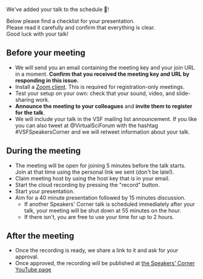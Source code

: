 We've added your talk to the schedule :tada:!

Below please find a checklist for your presentation.  
Please read it carefully and confirm that everything is clear.  
Good luck with your talk!

## Before your meeting

- We will send you an email containing the meeting key and your join URL in a moment.
  **Confirm that you received the meeting key and URL by responding in this issue.**
- Install a [Zoom client](https://zoom.us/download). This is required for registration-only meetings.
- Test your setup on your own: check that your sound, video, and slide-sharing work.
- **Announce the meeting to your colleagues** and **invite them to register for the talk**.
- We will include your talk in the VSF mailing list announcement. If you like you can also tweet at @VirtualSciForum with the hashtag #VSFSpeakersCorner and we will retweet information about your talk.

## During the meeting

- The meeting will be open for joining 5 minutes before the talk starts. Join at that time using the personal link we sent (don't be late!).
- Claim meeting host by using the host key that is in your email.
- Start the cloud recording by pressing the "record" button. 
- Start your presentation.
- Aim for a 40 minute presentation followed by 15 minutes discussion.
    - If another Speakers' Corner talk is scheduled immediately after your talk, your meeting will be shut down at 55 minutes on the hour.
    - If there isn't, you are free to use your time for up to 2 hours.

## After the meeting

- Once the recording is ready, we share a link to it and ask for your approval. 
- Once approved, the recording will be published at [the Speakers' Corner YouTube page](https://www.youtube.com/channel/UCvQEx4iW7u_x3jX742kUZLw)
